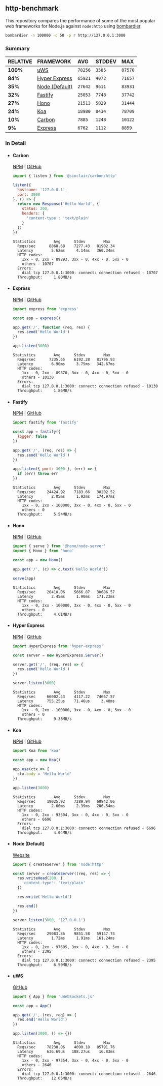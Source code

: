 ## http-benchmark

This repository compares the performance of some of the most popular web frameworks for Node.js against `node:http` using [bombardier](https://github.com/codesenberg/bombardier).

```bash
bombardier -n 100000 -c 50 -p r http://127.0.0.1:3000
```

### Summary

| RELATIVE | FRAMEWORK | AVG | STDDEV | MAX |
| :--- | :--- | :--- | :--- | :--- |
| **100%** | [uWS](#uws) | `78256` | `3585` | `87570` |
| **84%** | [Hyper Express](#hyper-express) | `65921` | `4072` | `71657` |
| **35%** | [Node (Default)](#node-default) | `27642` | `9611` | `83931` |
| **32%** | [Fastify](#fastify) | `25053` | `7748` | `37742` |
| **27%** | [Hono](#hono) | `21513` | `5829` | `31444` |
| **24%** | [Koa](#koa) | `18980` | `8434` | `78709` |
| **10%** | [Carbon](#carbon) | `7885` | `1248` | `10122` |
| **9%** | [Express](#express) | `6762` | `1112` | `8859` |


### In Detail

- #### Carbon
  [NPM](https://npmjs.com/@sinclair/carbon) | [GitHub](https://github.com/sinclairzx81/carbon)
  ```js
  import { listen } from '@sinclair/carbon/http'

  listen({
    hostname: '127.0.0.1',
    port: 3000
  }, () => {
    return new Response('Hello World', {
      status: 200,
      headers: {
        'content-type': 'text/plain'
      }
    })
  })
  ```

  ```
  Statistics        Avg      Stdev        Max
    Reqs/sec      8868.68    7277.43   81902.34
    Latency        5.62ms     4.14ms   360.34ms
    HTTP codes:
      1xx - 0, 2xx - 89293, 3xx - 0, 4xx - 0, 5xx - 0
      others - 10707
    Errors:
      dial tcp 127.0.0.1:3000: connect: connection refused - 10707
    Throughput:     1.80MB/s
  ```

- #### Express
  [NPM](https://npmjs.com/express) | [GitHub](https://github.com/expressjs/express)
  ```js
  import express from 'express'

  const app = express()

  app.get('/', function (req, res) {
    res.send('Hello World')
  })

  app.listen(3000)
  ```

  ```
  Statistics        Avg      Stdev        Max
    Reqs/sec      7235.65    6192.28   81796.93
    Latency        6.90ms     3.75ms   342.67ms
    HTTP codes:
      1xx - 0, 2xx - 89870, 3xx - 0, 4xx - 0, 5xx - 0
      others - 10130
    Errors:
      dial tcp 127.0.0.1:3000: connect: connection refused - 10130
    Throughput:     1.86MB/s
  ```

- #### Fastify
  [NPM](https://npmjs.com/fastify) | [GitHub](https://github.com/fastify/fastify)
  ```js
  import fastify from 'fastify'

  const app = fastify({
    logger: false
  })

  app.get('/', (req, res) => {
    res.send('Hello World')
  })

  app.listen({ port: 3000 }, (err) => {
    if (err) throw err
  })
  ```

  ```
  Statistics        Avg      Stdev        Max
    Reqs/sec     24424.92    7183.66   38202.52
    Latency        2.05ms     1.92ms   174.97ms
    HTTP codes:
      1xx - 0, 2xx - 100000, 3xx - 0, 4xx - 0, 5xx - 0
      others - 0
    Throughput:     5.54MB/s
  ```

- #### Hono
  [NPM](https://npmjs.com/hono) | [GitHub](https://github.com/honojs/hono)
  ```js
  import { serve } from '@hono/node-server'
  import { Hono } from 'hono'

  const app = new Hono()

  app.get('/', (c) => c.text('Hello World'))

  serve(app)
  ```

  ```
  Statistics        Avg      Stdev        Max
    Reqs/sec     20410.06    5666.87   30686.57
    Latency        2.45ms     1.90ms   171.23ms
    HTTP codes:
      1xx - 0, 2xx - 100000, 3xx - 0, 4xx - 0, 5xx - 0
      others - 0
    Throughput:     4.61MB/s
  ```

- #### Hyper Express
  [NPM](https://npmjs.com/hyper-express) | [GitHub](https://github.com/kartikk221/hyper-express)
  ```js
  import HyperExpress from 'hyper-express'

  const server = new HyperExpress.Server()

  server.get('/', (req, res) => {
    res.send('Hello World')
  })

  server.listen(3000)
  ```

  ```
  Statistics        Avg      Stdev        Max
    Reqs/sec     66002.43    4117.22   74667.57
    Latency      755.25us    71.46us     3.48ms
    HTTP codes:
      1xx - 0, 2xx - 100000, 3xx - 0, 4xx - 0, 5xx - 0
      others - 0
    Throughput:     9.38MB/s
  ```

- #### Koa
  [NPM](https://npmjs.com/koa) | [GitHub](https://github.com/koajs/koa)
  ```js
  import Koa from 'koa'

  const app = new Koa()

  app.use(ctx => {
    ctx.body = 'Hello World'
  })

  app.listen(3000)
  ```

  ```
  Statistics        Avg      Stdev        Max
    Reqs/sec     19025.92    7289.94   68842.06
    Latency        2.60ms     2.39ms   206.54ms
    HTTP codes:
      1xx - 0, 2xx - 93304, 3xx - 0, 4xx - 0, 5xx - 0
      others - 6696
    Errors:
      dial tcp 127.0.0.1:3000: connect: connection refused - 6696
    Throughput:     4.04MB/s
  ```

- #### Node (Default)
  [Website](https://nodejs.org/api/http.html)
  ```js
  import { createServer } from 'node:http'

  const server = createServer((req, res) => {
    res.writeHead(200, {
      'content-type': 'text/plain'
    })

    res.write('Hello World')

    res.end()
  })

  server.listen(3000, '127.0.0.1')
  ```

  ```
  Statistics        Avg      Stdev        Max
    Reqs/sec     29083.86    9851.58   59147.74
    Latency        1.72ms     1.91ms   161.24ms
    HTTP codes:
      1xx - 0, 2xx - 97605, 3xx - 0, 4xx - 0, 5xx - 0
      others - 2395
    Errors:
      dial tcp 127.0.0.1:3000: connect: connection refused - 2395
    Throughput:     6.50MB/s
  ```

- #### uWS
  [GitHub](https://github.com/uNetworking/uWebSockets.js)
  ```js
  import { App } from 'uWebSockets.js'

  const app = App()

  app.get('/', (res, req) => {
    res.end('Hello World')
  })

  app.listen(3000, () => {})
  ```

  ```
  Statistics        Avg      Stdev        Max
    Reqs/sec     78238.06    4090.18   85791.76
    Latency      636.69us   188.27us    16.83ms
    HTTP codes:
      1xx - 0, 2xx - 97354, 3xx - 0, 4xx - 0, 5xx - 0
      others - 2646
    Errors:
      dial tcp 127.0.0.1:3000: connect: connection refused - 2646
    Throughput:    12.05MB/s
  ```


